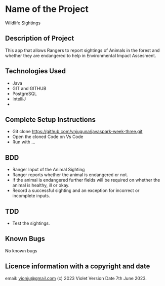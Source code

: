# Name of the Project
Wildlife Sightings

## Description of Project
This app that allows Rangers to report sightings of Animals in the forest and whether they are endangered to help in Environmental Impact Assesment.
## Technologies Used
- Java
- GIT and GITHUB
- PostgreSQL
- IntelliJ
-
## Complete Setup Instructions
- Git clone https://github.com/vnjuguna/javaspark-week-three.git
- Open the cloned Code on Vs Code
- Run with ...
## BDD
- Ranger Input of the Animal Sighting
- Ranger reports whether the animal is endangered or not.
- If the animal is endangered further fields will be required on whether the animal is healthy, ill or okay.
- Record a successful sighting and an exception for incorrect or incomplete inputs.
## TDD
- Test the sightings.
## Known Bugs
No known bugs
## Licence information with a copyright and date
email: vionju@gmail.com
(c) 2023 Violet Version Date 7th June 2023.